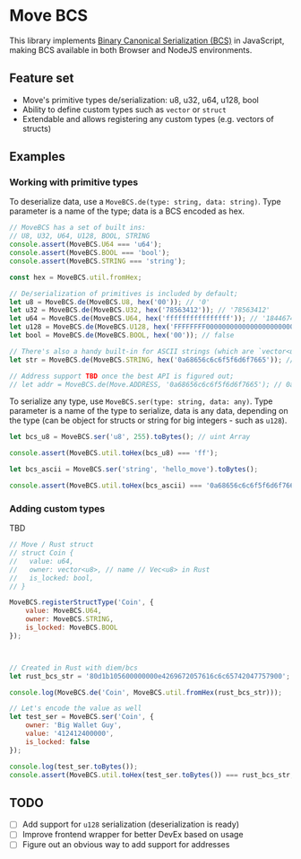 # Move BCS

This library implements [Binary Canonical Serialization (BCS)](https://github.com/diem/bcs) in JavaScript, making BCS available in both Browser and NodeJS environments.

## Feature set

- Move's primitive types de/serialization: u8, u32, u64, u128, bool
- Ability to define custom types such as `vector` or `struct`
- Extendable and allows registering any custom types (e.g. vectors of structs)

## Examples

### Working with primitive types

To deserialize data, use a `MoveBCS.de(type: string, data: string)`. Type parameter is a name of the type; data is a BCS encoded as hex. 

```js
// MoveBCS has a set of built ins:
// U8, U32, U64, U128, BOOL, STRING
console.assert(MoveBCS.U64 === 'u64');
console.assert(MoveBCS.BOOL === 'bool');
console.assert(MoveBCS.STRING === 'string');

const hex = MoveBCS.util.fromHex;

// De/serialization of primitives is included by default;
let u8 = MoveBCS.de(MoveBCS.U8, hex('00')); // '0'
let u32 = MoveBCS.de(MoveBCS.U32, hex('78563412')); // '78563412'
let u64 = MoveBCS.de(MoveBCS.U64, hex('ffffffffffffffff')); // '18446744073709551615'
let u128 = MoveBCS.de(MoveBCS.U128, hex('FFFFFFFF000000000000000000000000')); // '4294967295'
let bool = MoveBCS.de(MoveBCS.BOOL, hex('00')); // false

// There's also a handy built-in for ASCII strings (which are `vector<u8>` under the hood)
let str = MoveBCS.de(MoveBCS.STRING, hex('0a68656c6c6f5f6d6f7665')); // hello_move

// Address support TBD once the best API is figured out;
// let addr = MoveBCS.de(Move.ADDRESS, '0a68656c6c6f5f6d6f7665'); // 0a68656c6c6f5f6d6f7665
```

To serialize any type, use `MoveBCS.ser(type: string, data: any)`. Type parameter is a name of the type to serialize, data is any data, depending on the type (can be object for structs or string for big integers - such as `u128`).

```js
let bcs_u8 = MoveBCS.ser('u8', 255).toBytes(); // uint Array

console.assert(MoveBCS.util.toHex(bcs_u8) === 'ff');

let bcs_ascii = MoveBCS.ser('string', 'hello_move').toBytes();

console.assert(MoveBCS.util.toHex(bcs_ascii) === '0a68656c6c6f5f6d6f7665');
```

### Adding custom types

TBD

```js
// Move / Rust struct
// struct Coin {
//   value: u64,
//   owner: vector<u8>, // name // Vec<u8> in Rust
//   is_locked: bool,
// }

MoveBCS.registerStructType('Coin', {
    value: MoveBCS.U64,
    owner: MoveBCS.STRING,
    is_locked: MoveBCS.BOOL
});



// Created in Rust with diem/bcs 
let rust_bcs_str = '80d1b105600000000e4269672057616c6c65742047757900';

console.log(MoveBCS.de('Coin', MoveBCS.util.fromHex(rust_bcs_str)));

// Let's encode the value as well
let test_ser = MoveBCS.ser('Coin', {
    owner: 'Big Wallet Guy',
    value: '412412400000',
    is_locked: false
});

console.log(test_ser.toBytes());
console.assert(MoveBCS.util.toHex(test_ser.toBytes()) === rust_bcs_str, 'Whoopsie, result mismatch');
```

## TODO

- [ ] Add support for `u128` serialization (deserialization is ready)
- [ ] Improve frontend wrapper for better DevEx based on usage
- [ ] Figure out an obvious way to add support for addresses
<!-- Addresses differ on different platforms -->
